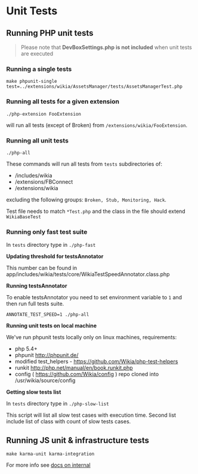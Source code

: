 Unit Tests
==========

## Running PHP unit tests

> Please note that **DevBoxSettings.php is not included** when unit tests are executed

### Running a single tests

```
make phpunit-single test=../extensions/wikia/AssetsManager/tests/AssetsManagerTest.php
```

### Running all tests for a given extension

```
./php-extension FooExtension
```

will run all tests (except of Broken) from ``/extensions/wikia/FooExtension``.

### Running all unit tests

```
./php-all
```

These commands will run all tests from ``tests`` subdirectories of:

* /includes/wikia
* /extensions/FBConnect
* /extensions/wikia

excluding the following groups: ``Broken, Stub, Monitoring, Hack``.

Test file needs to match ``*Test.php`` and the class in the file should extend ``WikiaBaseTest``

### Running only fast test suite

In ```tests``` directory type in ```./php-fast```

**Updating threshold for testsAnnotator**

This number can be found in app/includes/wikia/tests/core/WikiaTestSpeedAnnotator.class.php

**Running testsAnnotator**

To enable testsAnnotator you need to set environment variable to ```1``` and then run full tests suite.
````
ANNOTATE_TEST_SPEED=1 ./php-all
````

**Running unit tests on local machine**

We've run phpunit tests locally only on linux machines, requirements:
* php 5.4+
* phpunit http://phpunit.de/
* modified test_helpers - https://github.com/Wikia/php-test-helpers
* runkit http://php.net/manual/en/book.runkit.php
* config ( https://github.com/Wikia/config ) repo cloned into /usr/wikia/source/config

**Getting slow tests list**

In ```tests``` directory type in ```./php-slow-list```

This script will list all slow test cases with execution time.
Second list include list of class with count of slow tests cases.

## Running JS unit & infrastructure tests

```
make karma-unit karma-integration
```

For more info see [docs on internal](https://internal.wikia-inc.com/wiki/Unit_Testing/JS)

